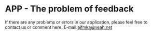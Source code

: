 # APP - The problem of feedback

If there are any problems or errors in our application, please feel free to contact us or comment here. E-mail:ajfmka@yeah.net
